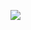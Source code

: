 <div align="center">

</div>

<div align="left">

[![](https://visitcount.itsvg.in/api?id=miiiwdy&icon=8&color=2)](https://visitcount.itsvg.in)

</div>

